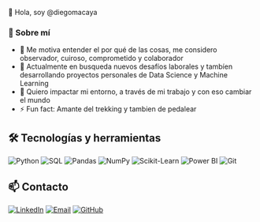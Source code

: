 
👋 Hola, soy @diegomacaya

### 🚀 Sobre mí 
- 👀 Me motiva entender el por qué de las cosas, me considero observador, cuiroso, comprometido y colaborador  
- 🌱 Actualmente en busqueda nuevos desafíos laborales y tambíen desarrollando proyectos personales de Data Science y Machine Learning
- 💞️ Quiero impactar mi entorno, a través de mi trabajo y con eso cambiar el mundo
- ⚡ Fun fact: Amante del trekking y tambien de pedalear

## 🛠️ Tecnologías y herramientas  
![Python](https://img.shields.io/badge/Python-3776AB?style=for-the-badge&logo=python&logoColor=white)  ![SQL](https://img.shields.io/badge/SQL-4479A1?style=for-the-badge&logo=mysql&logoColor=white)  ![Pandas](https://img.shields.io/badge/Pandas-150458?style=for-the-badge&logo=pandas&logoColor=white)  ![NumPy](https://img.shields.io/badge/NumPy-013243?style=for-the-badge&logo=numpy&logoColor=white)  ![Scikit-Learn](https://img.shields.io/badge/Scikit--Learn-F7931E?style=for-the-badge&logo=scikit-learn&logoColor=white)  ![Power BI](https://img.shields.io/badge/Power%20BI-F2C811?style=for-the-badge&logo=power-bi&logoColor=black)  ![Git](https://img.shields.io/badge/Git-F05032?style=for-the-badge&logo=git&logoColor=white)  

## 📫 Contacto  
[![LinkedIn](https://img.shields.io/badge/LinkedIn-0077B5?style=for-the-badge&logo=linkedin&logoColor=white)](https://linkedin.com/in/diego-macaya-silva/)  [![Email](https://img.shields.io/badge/Email-D14836?style=for-the-badge&logo=gmail&logoColor=white)](mailto:diego@macaya.cl)  [![GitHub](https://img.shields.io/badge/GitHub-181717?style=for-the-badge&logo=github&logoColor=white)](https://github.com/diegomacaya)  
<!---
diegomacaya/diegomacaya is a ✨ special ✨ repository because its `README.md` (this file) appears on your GitHub profile.
You can click the Preview link to take a look at your changes.
--->
